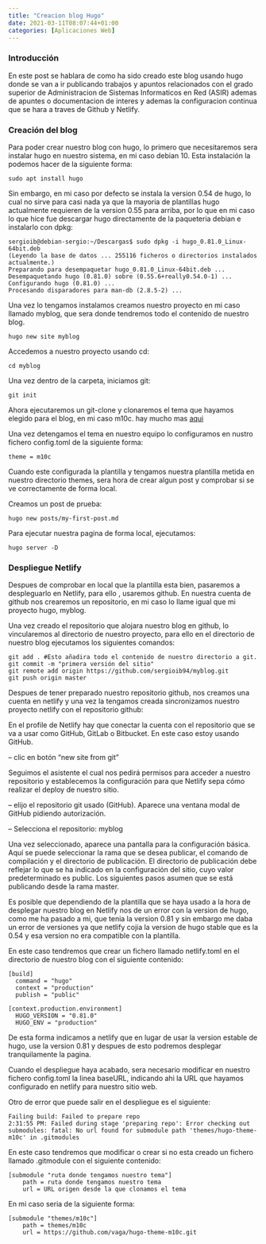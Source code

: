 ```yaml
---
title: "Creacion blog Hugo"
date: 2021-03-11T08:07:44+01:00
categories: [Aplicaciones Web]
---
```


### **Introducción** ##

En este post se hablara de como ha sido creado este blog usando hugo donde se van a ir publicando trabajos y apuntos relacionados con el grado superior de Administracion de Sistemas Informaticos en Red (ASIR) ademas de apuntes o documentacion de interes y ademas la configuracion continua que se hara a traves de Github y Netlify.

### **Creación del blog** ###

Para poder crear nuestro blog con hugo, lo primero que necesitaremos sera instalar hugo en nuestro sistema, en mi caso debian 10. Esta instalación la podemos hacer de la siguiente forma:

~~~
sudo apt install hugo
~~~

Sin embargo, en mi caso por defecto se instala la version 0.54 de hugo, lo cual no sirve para casi nada ya que la mayoria de plantillas hugo actualmente requieren de la version 0.55 para arriba, por lo que en mi caso lo que hice fue descargar hugo directamente de la paqueteria debian e instalarlo con dpkg:

~~~
sergioib@debian-sergio:~/Descargas$ sudo dpkg -i hugo_0.81.0_Linux-64bit.deb
(Leyendo la base de datos ... 255116 ficheros o directorios instalados actualmente.)
Preparando para desempaquetar hugo_0.81.0_Linux-64bit.deb ...
Desempaquetando hugo (0.81.0) sobre (0.55.6+really0.54.0-1) ...
Configurando hugo (0.81.0) ...
Procesando disparadores para man-db (2.8.5-2) ...
~~~

Una vez lo tengamos instalamos creamos nuestro proyecto en mi caso llamado myblog, que sera donde tendremos todo el contenido de nuestro blog.

~~~
hugo new site myblog
~~~

Accedemos a nuestro proyecto usando cd:

~~~
cd myblog
~~~

Una vez dentro de la carpeta, iniciamos git:

~~~
git init
~~~

Ahora ejecutaremos un git-clone y clonaremos el tema que hayamos elegido para el blog, en mi caso m10c. hay mucho mas [aqui](https://themes.gohugo.io/tags/blog/)

Una vez detengamos el tema en nuestro equipo lo configuramos en nustro fichero config.toml de la siguiente forma:

~~~
theme = m10c
~~~

Cuando este configurada la plantilla y tengamos nuestra plantilla metida en nuestro directorio themes, sera hora de crear algun post y comprobar si se ve correctamente de forma local.

Creamos un post de prueba:

~~~
hugo new posts/my-first-post.md
~~~

Para ejecutar nuestra pagina de forma local, ejecutamos:

~~~
hugo server -D
~~~

### **Despliegue Netlify** ###

Despues de comprobar en local que la plantilla esta bien, pasaremos a despleguarlo en Netlify, para ello , usaremos github. En nuestra cuenta de github nos crearemos un repositorio, en mi caso lo llame igual que mi proyecto hugo, myblog.

Una vez creado el repositorio que alojara nuestro blog en github, lo vincularemos al directorio de nuestro proyecto, para ello en el directorio de nuestro blog ejecutamos los siguientes comandos:

~~~
git add . #Esto añadira todo el contenido de nuestro directorio a git.
git commit -m "primera versión del sitio"
git remote add origin https://github.com/sergioib94/myblog.git
git push origin master
~~~

Despues de tener preparado nuestro repositorio github, nos creamos una cuenta en netlify y una vez la tengamos creada sincronizamos nuestro proyecto netlify con el repositorio github:

En el profile de Netlify hay que conectar la cuenta con el repositorio que se va a usar como GitHub, GitLab o Bitbucket. En este caso estoy usando GitHub.

– clic en botón “new site from git”

Seguimos el asistente el cual nos pedirá permisos para acceder a nuestro repositorio y establecemos la configuración para que Netlify sepa cómo realizar el deploy de nuestro sitio.

– elijo el repositorio git usado (GitHub). Aparece una ventana modal de GitHub pidiendo autorización.

– Selecciona el repositorio: myblog

Una vez seleccionado, aparece una pantalla para la configuración básica. Aquí se puede seleccionar la rama que se desea publicar, el comando de compilación y el directorio de publicación. El directorio de publicación debe reflejar lo que se ha indicado en la configuración del sitio, cuyo valor predeterminado es public. Los siguientes pasos asumen que se está publicando desde la rama master.

Es posible que dependiendo de la plantilla que se haya usado a la hora de desplegar nuestro blog en Netlify nos de un error con la version de hugo, como me ha pasado a mi, que tenia la version 0.81 y sin embargo me daba un error de versiones ya que netlify cojia la version de hugo stable que es la 0.54 y esa version no era compatible con la plantilla.

En este caso tendremos que crear un fichero llamado netlify.toml en el directorio de nuestro blog con el siguiente contenido:

~~~
[build]
  command = "hugo"
  context = "production"
  publish = "public"

[context.production.environment]
  HUGO_VERSION = "0.81.0"
  HUGO_ENV = "production"
~~~

De esta forma indicamos a netlify que en lugar de usar la version estable de hugo, use la version 0.81 y despues de esto podremos desplegar tranquilamente la pagina.

Cuando el despliegue haya acabado, sera necesario modificar en nuestro fichero config.toml la linea baseURL, indicando ahi la URL que hayamos configurado en netlify para nuestro sitio web.

Otro de error que puede salir en el despliegue es el siguiente:

~~~
Failing build: Failed to prepare repo
2:31:55 PM: Failed during stage 'preparing repo': Error checking out submodules: fatal: No url found for submodule path 'themes/hugo-theme-m10c' in .gitmodules
~~~

En este caso tendremos que modificar o crear si no esta creado un fichero llamado .gitmodule con el siguiente contenido:

~~~
[submodule "ruta donde tengamos nuestro tema"]
	path = ruta donde tengamos nuestro tema
	url = URL origen desde la que clonamos el tema
~~~

En mi caso seria de la siguiente forma:

~~~
[submodule "themes/m10c"]
	path = themes/m10c
	url = https://github.com/vaga/hugo-theme-m10c.git
~~~